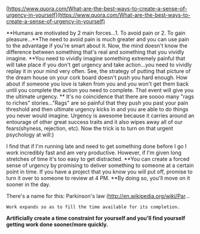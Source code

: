 [https://www.quora.com/What-are-the-best-ways-to-create-a-sense-of-urgency-in-yourself](https://www.quora.com/What-are-the-best-ways-to-create-a-sense-of-urgency-in-yourself)

 **Humans are motivated by 2 main forces...1. To avoid pain or 2. To gain pleasure...**The need to avoid pain is much greater and you can use pain to the advantage if you're smart about it.  Now, the mind doesn't know the difference between something that's real and something that you vividly imagine.  **You need to vividly imagine something extremely painful that will take place if you don't get urgency and take action...you need to vividly replay it in your mind very often.  See, the strategy of putting that picture of the dream house on your cork board doesn't push you hard enough.  How about if someone you love is taken from you and you won't get them back until you complete the action you need to complete.  That event will give you the ultimate urgency. ** It's no coincidence that there are soooo many "rags to riches" stories..."Rags" are so painful that they push you past your pain threshold and then ultimate urgency kicks in and you are able to do things you never would imagine.  Urgency is awesome because it carries around an entourage of other great success traits and it also wipes away all of our fears\(shyness, rejection, etc\).   Now the trick is to turn on that urgent psychology at will:\)





I find that if I'm running late and need to get something done before I go I work incredibly fast and am very productive. However, if I'm given long stretches of time it's too easy to get distracted. **You can create a forced sense of urgency by promising to deliver something to someone at a certain point in time. If you have a project that you know you will put off, promise to turn it over to someone to review at 4 PM. **By doing so, you'll move on it sooner in the day.



There's a name for this: Parkinson's law \(http://en.wikipedia.org/wiki/Par...

    Work expands so as to fill the time available for its completion.

**Artificially create a time constraint for yourself and you'll find yourself getting work done sooner/more quickly.**

